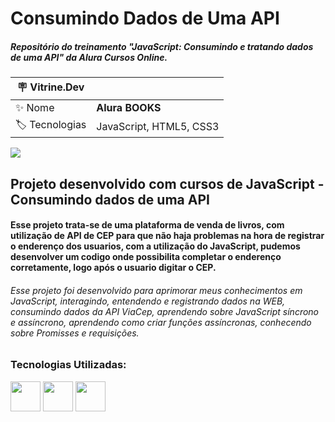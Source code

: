 # Consumindo Dados de Uma API
##### Repositório do treinamento "JavaScript: Consumindo e tratando dados de uma API" da Alura Cursos Online.

| :placard: Vitrine.Dev |     |
| -------------  | --- |
| :sparkles: Nome        | **Alura BOOKS**
| :label: Tecnologias | JavaScript, HTML5, CSS3
        



<img src="https://github.com/AnaKercia1/AluraBooks/assets/123599474/df6733d9-43fa-463a-bfca-d028fbc07b8b#vitrinedev">

## Projeto desenvolvido com cursos de JavaScript - Consumindo dados de uma API

#### Esse projeto trata-se de uma plataforma de venda de livros, com utilização de API de CEP para que não haja problemas na hora de registrar o enderenço dos usuarios, com a utilização do JavaScript, pudemos desenvolver um codigo onde possibilita completar o enderenço corretamente, logo após o usuario digitar o CEP. 

###### Esse projeto foi desenvolvido para aprimorar meus conhecimentos em JavaScript, interagindo, entendendo e registrando dados na WEB, consumindo dados da API ViaCep, aprendendo sobre JavaScript síncrono e assíncrono, aprendendo como criar funções assíncronas, conhecendo sobre Promisses e requisições. 

### Tecnologias Utilizadas:
<img src="https://github.com/AnaKercia1/Robotron-2000/assets/123599474/2be7c164-5594-487f-8fa9-5d7be019a50f" width="48">
<img src="https://github.com/AnaKercia1/Robotron-2000/assets/123599474/3e618180-932f-4181-8c9b-b68d0c1d3475" width="48">
<img src="https://github.com/AnaKercia1/Robotron-2000/assets/123599474/0fd3075c-7a2b-460b-af21-3c93b0de296b" width="48">

